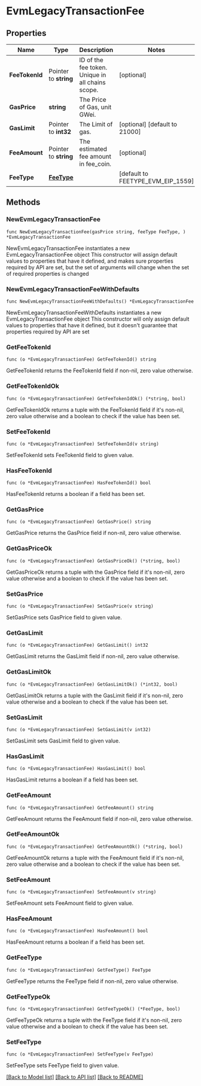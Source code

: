 # EvmLegacyTransactionFee

## Properties

Name | Type | Description | Notes
------------ | ------------- | ------------- | -------------
**FeeTokenId** | Pointer to **string** | ID of the fee token. Unique in all chains scope. | [optional] 
**GasPrice** | **string** | The Price of Gas, unit GWei. | 
**GasLimit** | Pointer to **int32** | The Limit of gas. | [optional] [default to 21000]
**FeeAmount** | Pointer to **string** | The estimated fee amount in fee_coin. | [optional] 
**FeeType** | [**FeeType**](FeeType.md) |  | [default to FEETYPE_EVM_EIP_1559]

## Methods

### NewEvmLegacyTransactionFee

`func NewEvmLegacyTransactionFee(gasPrice string, feeType FeeType, ) *EvmLegacyTransactionFee`

NewEvmLegacyTransactionFee instantiates a new EvmLegacyTransactionFee object
This constructor will assign default values to properties that have it defined,
and makes sure properties required by API are set, but the set of arguments
will change when the set of required properties is changed

### NewEvmLegacyTransactionFeeWithDefaults

`func NewEvmLegacyTransactionFeeWithDefaults() *EvmLegacyTransactionFee`

NewEvmLegacyTransactionFeeWithDefaults instantiates a new EvmLegacyTransactionFee object
This constructor will only assign default values to properties that have it defined,
but it doesn't guarantee that properties required by API are set

### GetFeeTokenId

`func (o *EvmLegacyTransactionFee) GetFeeTokenId() string`

GetFeeTokenId returns the FeeTokenId field if non-nil, zero value otherwise.

### GetFeeTokenIdOk

`func (o *EvmLegacyTransactionFee) GetFeeTokenIdOk() (*string, bool)`

GetFeeTokenIdOk returns a tuple with the FeeTokenId field if it's non-nil, zero value otherwise
and a boolean to check if the value has been set.

### SetFeeTokenId

`func (o *EvmLegacyTransactionFee) SetFeeTokenId(v string)`

SetFeeTokenId sets FeeTokenId field to given value.

### HasFeeTokenId

`func (o *EvmLegacyTransactionFee) HasFeeTokenId() bool`

HasFeeTokenId returns a boolean if a field has been set.

### GetGasPrice

`func (o *EvmLegacyTransactionFee) GetGasPrice() string`

GetGasPrice returns the GasPrice field if non-nil, zero value otherwise.

### GetGasPriceOk

`func (o *EvmLegacyTransactionFee) GetGasPriceOk() (*string, bool)`

GetGasPriceOk returns a tuple with the GasPrice field if it's non-nil, zero value otherwise
and a boolean to check if the value has been set.

### SetGasPrice

`func (o *EvmLegacyTransactionFee) SetGasPrice(v string)`

SetGasPrice sets GasPrice field to given value.


### GetGasLimit

`func (o *EvmLegacyTransactionFee) GetGasLimit() int32`

GetGasLimit returns the GasLimit field if non-nil, zero value otherwise.

### GetGasLimitOk

`func (o *EvmLegacyTransactionFee) GetGasLimitOk() (*int32, bool)`

GetGasLimitOk returns a tuple with the GasLimit field if it's non-nil, zero value otherwise
and a boolean to check if the value has been set.

### SetGasLimit

`func (o *EvmLegacyTransactionFee) SetGasLimit(v int32)`

SetGasLimit sets GasLimit field to given value.

### HasGasLimit

`func (o *EvmLegacyTransactionFee) HasGasLimit() bool`

HasGasLimit returns a boolean if a field has been set.

### GetFeeAmount

`func (o *EvmLegacyTransactionFee) GetFeeAmount() string`

GetFeeAmount returns the FeeAmount field if non-nil, zero value otherwise.

### GetFeeAmountOk

`func (o *EvmLegacyTransactionFee) GetFeeAmountOk() (*string, bool)`

GetFeeAmountOk returns a tuple with the FeeAmount field if it's non-nil, zero value otherwise
and a boolean to check if the value has been set.

### SetFeeAmount

`func (o *EvmLegacyTransactionFee) SetFeeAmount(v string)`

SetFeeAmount sets FeeAmount field to given value.

### HasFeeAmount

`func (o *EvmLegacyTransactionFee) HasFeeAmount() bool`

HasFeeAmount returns a boolean if a field has been set.

### GetFeeType

`func (o *EvmLegacyTransactionFee) GetFeeType() FeeType`

GetFeeType returns the FeeType field if non-nil, zero value otherwise.

### GetFeeTypeOk

`func (o *EvmLegacyTransactionFee) GetFeeTypeOk() (*FeeType, bool)`

GetFeeTypeOk returns a tuple with the FeeType field if it's non-nil, zero value otherwise
and a boolean to check if the value has been set.

### SetFeeType

`func (o *EvmLegacyTransactionFee) SetFeeType(v FeeType)`

SetFeeType sets FeeType field to given value.



[[Back to Model list]](../README.md#documentation-for-models) [[Back to API list]](../README.md#documentation-for-api-endpoints) [[Back to README]](../README.md)


